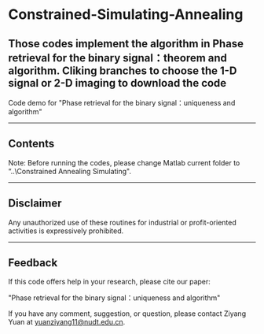# Constrained-Simulating-Annealing
Those codes implement the algorithm in Phase retrieval for the binary signal：theorem and algorithm. Cliking branches to choose the 1-D signal or 2-D imaging to download the code
--------------------------------------------------------------------------------------------------------------------------

  Code demo for "Phase retrieval for the binary signal：uniqueness and algorithm"
                        

------------------------------------------------------------------------------------------------------------------------------------
 Contents
------------------------------------------------------------------------------------------------------------------------------------
Note: Before running the codes, please change Matlab current folder to “..\Constrained Annealing Simulating".

------------------------------------------------------------------------------------------------------------------------------------
 Disclaimer
------------------------------------------------------------------------------------------------------------------------------------

Any unauthorized use of these routines for industrial or profit-oriented activities is expressively prohibited.

------------------------------------------------------------------------------------------------------------------------------------
 Feedback
------------------------------------------------------------------------------------------------------------------------------------

If this code offers help in your research, please cite our paper:

"Phase retrieval for the binary signal：uniqueness and algorithm"

If you have any comment, suggestion, or question, please contact Ziyang Yuan at yuanziyang11@nudt.edu.cn.

